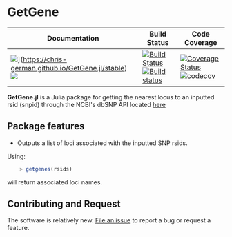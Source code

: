 # GetGene

| **Documentation** | **Build Status** | **Code Coverage**  |
|-------------------|------------------|--------------------|
| ![](https://img.shields.io/badge/docs-stable-blue.svg)](https://chris-german.github.io/GetGene.jl/stable) [![](https://img.shields.io/badge/docs-latest-blue.svg)](https://chris-german.github.io/GetGene.jl/latest) | [![Build Status](https://travis-ci.org/chris-german/GetGene.jl.svg?branch=master)](https://travis-ci.org/chris-german/GetGene.jl) [![Build status](https://ci.appveyor.com/api/projects/status/xafji8urmg3dfkai?svg=true)](https://ci.appveyor.com/project/chris-german/getgene-jl/branch/master) | [![Coverage Status](https://coveralls.io/repos/github/chris-german/GetGene.jl/badge.svg?branch=master)](https://coveralls.io/github/chris-german/GetGene.jl?branch=master) [![codecov](https://codecov.io/gh/chris-german/GetGene.jl/branch/master/graph/badge.svg)](https://codecov.io/gh/chris-german/GetGene.jl) |  


**GetGene.jl** is a Julia package for getting the nearest locus to an inputted rsid (snpid) through the NCBI's dbSNP API located [here](https://api.ncbi.nlm.nih.gov/variation/v0/)



## Package features

- Outputs a list of loci associated with the inputted SNP rsids. 

Using:

```julia
    > getgenes(rsids)
```

will return associated loci names.


## Contributing and Request 

The software is relatively new. [File an
issue](https://github.com/chris-german/GetGene.jl/issues/new) to report a bug or request a feature.
